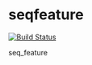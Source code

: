 # seqfeature
[![Build Status](https://travis-ci.org/xxw128/seqfeature.svg?branch=master)](https://travis-ci.org/xxw128/seqfeature)

seq_feature
